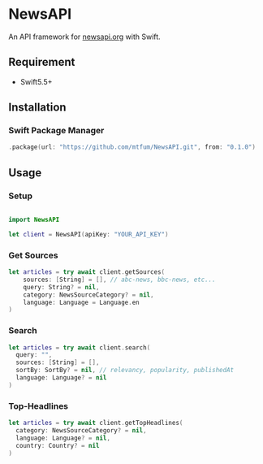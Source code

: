 # NewsAPI

An API framework for [newsapi.org](https://newsapi.org/) with Swift.


## Requirement

- Swift5.5+

## Installation

### Swift Package Manager

```swift
.package(url: "https://github.com/mtfum/NewsAPI.git", from: "0.1.0")
```

## Usage

### Setup

```Swift 

import NewsAPI

let client = NewsAPI(apiKey: "YOUR_API_KEY")

```

### Get Sources

```Swift
let articles = try await client.getSources(
    sources: [String] = [], // abc-news, bbc-news, etc...
    query: String? = nil,
    category: NewsSourceCategory? = nil,
    language: Language = Language.en
)
```

### Search

```Swift
let articles = try await client.search(
  query: "",
  sources: [String] = [],
  sortBy: SortBy? = nil, // relevancy, popularity, publishedAt
  language: Language? = nil
)
```

### Top-Headlines

```Swift
let articles = try await client.getTopHeadlines(
  category: NewsSourceCategory? = nil,
  language: Language? = nil,
  country: Country? = nil
)
```
